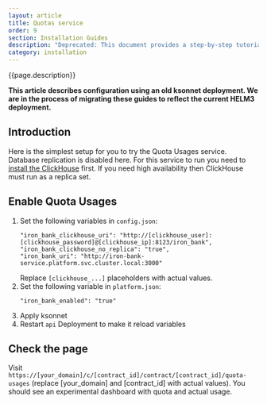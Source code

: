```yaml
---
layout: article
title: Quotas service
order: 9
section: Installation Guides
description: "Deprecated: This document provides a step-by-step tutorial on the Quota Usages manual installation on the already installed Platform."
category: installation
---
```


{{page.description}}

**This article describes configuration using an old ksonnet deployment. We are in the process of migrating these guides to reflect the current HELM3 deployment.**

## Introduction

Here is the simplest setup for you to try the Quota Usages service. Database
replication is disabled here. For this service to run you need to
[install the ClickHouse](clickhouse-installation) first. If you need
high availability then ClickHouse must run as a replica set.

## Enable Quota Usages

1. Set the following variables in `config.json`:
   ```
   "iron_bank_clickhouse_uri": "http://[clickhouse_user]:[clickhouse_password]@[clickhouse_ip]:8123/iron_bank",
   "iron_bank_clickhouse_no_replica": "true",
   "iron_bank_uri": "http://iron-bank-service.platform.svc.cluster.local:3000"
   ```
   Replace `[clickhouse_...]` placeholders with actual values.
2. Set the following variable in `platform.json`:
   ```
   "iron_bank_enabled": "true"
   ```
3. Apply ksonnet
4. Restart `api` Deployment to make it reload variables

## Check the page

Visit `https://[your_domain]/c/[contract_id]/contract/[contract_id]/quota-usages` (replace [your_domain] and [contract_id]
with actual values). You should see an experimental dashboard with quota and actual usage.
